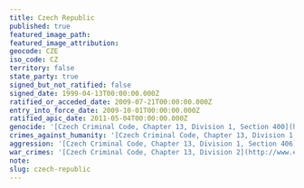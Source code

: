 ```yaml
---
title: Czech Republic
published: true
featured_image_path:
featured_image_attribution:
geocode: CZE
iso_code: CZ
territory: false
state_party: true
signed_but_not_ratified: false
signed_date: 1999-04-13T00:00:00.000Z
ratified_or_acceded_date: 2009-07-21T00:00:00.000Z
entry_into_force_date: 2009-10-01T00:00:00.000Z
ratified_apic_date: 2011-05-04T00:00:00.000Z
genocide: '[Czech Criminal Code, Chapter 13, Division 1, Section 400](http://www.ejtn.eu/PageFiles/6533/Criminal%20Code%20of%20the%20Czech%20Republic.pdf)'
crimes_against_humanity: '[Czech Criminal Code, Chapter 13, Division 1, Section 401](http://www.ejtn.eu/PageFiles/6533/Criminal%20Code%20of%20the%20Czech%20Republic.pdf)'
aggression: '[Czech Criminal Code, Chapter 13, Division 1, Section 406](http://www.ejtn.eu/PageFiles/6533/Criminal%20Code%20of%20the%20Czech%20Republic.pdf)'
war_crimes: '[Czech Criminal Code, Chapter 13, Division 2](http://www.ejtn.eu/PageFiles/6533/Criminal%20Code%20of%20the%20Czech%20Republic.pdf)'
note:
slug: czech-republic
---
```



